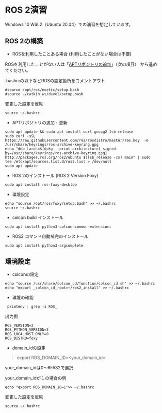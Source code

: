 # ROS 2演習

Windows 10 WSL2（Ubuntu 20.04）での演習を想定しています。

## ROS 2の構築

- ROSを利用したことある場合 (利用したことがない場合は不要)

ROSを利用したことがない人は「[APTリポジトリの追加](#aptリポジトリの追加)」（次の項目） から進めてください。

.bashrcの以下などROSの設定箇所をコメントアウト
```text
#source /opt/ros/noetic/setup.bash
#source ~/catkin_ws/devel/setup.bash
```
変更した設定を反映
```shell
source ~/.bashrc
```

- APTリポジトリの追加・更新

```shell
sudo apt update && sudo apt install curl gnupg2 lsb-release
sudo curl -sSL https://raw.githubusercontent.com/ros/rosdistro/master/ros.key  -o /usr/share/keyrings/ros-archive-keyring.gpg
echo "deb [arch=$(dpkg --print-architecture) signed-by=/usr/share/keyrings/ros-archive-keyring.gpg] http://packages.ros.org/ros2/ubuntu $(lsb_release -cs) main" | sudo tee /etc/apt/sources.list.d/ros2.list > /dev/null
sudo apt update
```

- ROS 2のインストール (ROS 2 Version Foxy)

```shell
sudo apt install ros-foxy-desktop
```

- 環境設定
```shell
echo "source /opt/ros/foxy/setup.bash" >> ~/.bashrc
source ~/.bashrc
```

- colcon build インストール
```shell
sudo apt install python3-colcon-common-extensions
```

- ROS2 コマンド自動補完のインストール
```shell
sudo apt install python3-argcomplete
```

## 環境設定

- colconの設定
```shell
echo "source /usr/share/colcon_cd/function/colcon_cd.sh" >> ~/.bashrc
echo "export _colcon_cd_root=~/ros2_install" >> ~/.bashrc
```

- 環境の確認
```shell
 printenv | grep -i ROS_
```

出力例
```
ROS_VERSION=2  
ROS_PYTHON_VERSION=3 
ROS_LOCALHOST_ONLY=0 
ROS_DISTRO=foxy 
```

- domain_idの設定

> export ROS_DOMAIN_ID=<your_domain_id>

your_domain_idは0～65532で選択

your_domain_idが１の場合の例
```
echo "export ROS_DOMAIN_ID=1">> ~/.bashrc
```

変更した設定を反映
```shell
source ~/.bashrc
```

